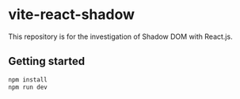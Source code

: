 # vite-react-shadow

This repository is for the investigation of Shadow DOM with React.js.

## Getting started

```sh
npm install
npm run dev
```
